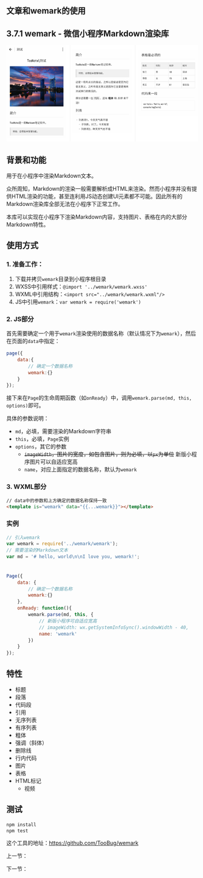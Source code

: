 ## 文章和wemark的使用

## 3.7.1 wemark - 微信小程序Markdown渲染库

![wemark](/book/img/screenshot.png)

## 背景和功能

用于在小程序中渲染Markdown文本。

众所周知，Markdown的渲染一般需要解析成HTML来渲染。然而小程序并没有提供HTML渲染的功能，甚至连利用JS动态创建UI元素都不可能。因此所有的Markdown渲染库全部无法在小程序下正常工作。

本库可以实现在小程序下渲染Markdown内容，支持图片、表格在内的大部分Markdown特性。

## 使用方式

### 1. 准备工作：

1. 下载并拷贝`wemark`目录到小程序根目录
2. WXSS中引用样式：`@import '../wemark/wemark.wxss'`
3. WXML中引用结构：`<import src="../wemark/wemark.wxml"/>`
4. JS中引用`wemark`：`var wemark = require('wemark')`

### 2. JS部分

首先需要确定一个用于`wemark`渲染使用的数据名称（默认情况下为`wemark`），然后在页面的`data`中指定：

```javascript
page({
	data:{
		// 确定一个数据名称
		wemark:{}
	}
});
```

接下来在`Page`的生命周期函数（如`onReady`）中，调用`wemark.parse(md, this, options)`即可。

具体的参数说明：

- `md`，必填，需要渲染的Markdown字符串
- `this`，必填，`Page`实例
- `options`，其它的参数
	- ~~`imageWidth`，图片的宽度，如包含图片，则为必填，以`px`为单位~~ 新版小程序图片可以自适应宽高
	- `name`，对应上面指定的数据名称，默认为`wemark`

### 3. WXML部分

```html
// data中的参数和上方确定的数据名称保持一致
<template is="wemark" data="{{...wemark}}"></template>
```

### 实例

```javascript
// 引入wemark
var wemark = require('../wemark/wemark');
// 需要渲染的Markdown文本
var md = '# hello, world\n\nI love you, wemark!';


Page({
	data: {
		// 确定一个数据名称
		wemark:{}
	},
	onReady: function(){
		wemark.parse(md, this, {
			// 新版小程序可自适应宽高
			// imageWidth: wx.getSystemInfoSync().windowWidth - 40,
			name: 'wemark'
		})
	}
});
```

## 特性

- 标题
- 段落
- 代码段
- 引用
- 无序列表
- 有序列表
- 粗体
- 强调（斜体）
- 删除线
- 行内代码
- 图片
- 表格
- HTML标记
	- 视频

## 测试

```shell
npm install
npm test
```

这个工具的地址：https://github.com/TooBug/wemark

上一节：[](/book/.md)

下一节：[](/book/)